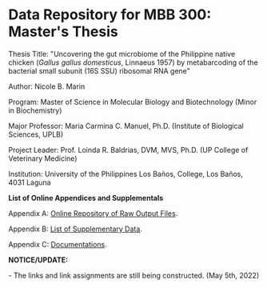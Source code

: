 <h1>Data Repository for MBB 300: Master's Thesis</h1>

<p>Thesis Title: "Uncovering the gut microbiome of the Philippine native chicken (<i>Gallus gallus domesticus</i>, Linnaeus 1957) by metabarcoding of the bacterial small subunit (16S SSU) ribosomal RNA gene"</p>

<p>Author: Nicole B. Marin</p>
<p>Program: Master of Science in Molecular Biology and Biotechnology (Minor in Biochemistry)</p>
<p>Major Professor: Maria Carmina C. Manuel, Ph.D. (Institute of Biological Sciences, UPLB)</p>
<p>Project Leader: Prof. Loinda R. Baldrias, DVM, MVS, Ph.D. (UP College of Veterinary Medicine)</p>
<p>Institution: University of the Philippines Los Baños, College, Los Baños, 4031 Laguna</p>

<p><b>List of Online Appendices and Supplementals</b></p>

<p>Appendix A: <a href="AppendixA">Online Repository of Raw Output Files</a>.</p>

<p>Appendix B: <a href="AppendixB">List of Supplementary Data</a>.</p>

<p>Appendix C: <a href="AppendixC">Documentations</a>.</p>

<b> NOTICE/UPDATE: </b>
<p> - The links and link assignments are still being constructed. (May 5th, 2022) </p>

